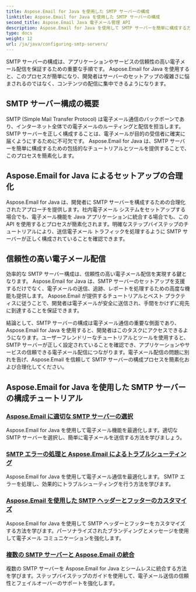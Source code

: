 ```yaml
---
title: Aspose.Email for Java を使用した SMTP サーバーの構成
linktitle: Aspose.Email for Java を使用した SMTP サーバーの構成
second_title: Aspose.Email Java 電子メール管理 API
description: Aspose.Email for Java を使用して SMTP サーバーを簡単に構成する方法を学びます。シームレスな電子メール配信のためのステップバイステップのチュートリアル。
type: docs
weight: 12
url: /ja/java/configuring-smtp-servers/
---
```



SMTP サーバーの構成は、アプリケーションやサービスの信頼性の高い電子メール配信を保証するための重要な手順です。 Aspose.Email for Java を使用すると、このプロセスが簡単になり、開発者はサーバーのセットアップの複雑さに悩まされるのではなく、コンテンツの配信に集中できるようになります。

## SMTP サーバー構成の概要

SMTP (Simple Mail Transfer Protocol) は電子メール通信のバックボーンであり、インターネット全体での電子メールのルーティングと配信を担当します。 SMTP サーバーを正しく構成することは、電子メールが目的の受信者に確実に届くようにするために不可欠です。 Aspose.Email for Java は、SMTP サーバーを簡単に構成するための包括的なチュートリアルとツールを提供することで、このプロセスを簡素化します。

## Aspose.Email for Java によるセットアップの合理化

Aspose.Email for Java は、開発者に SMTP サーバーを構成するための合理化されたアプローチを提供します。社内電子メール システムをセットアップする場合でも、電子メール機能を Java アプリケーションに統合する場合でも、この API を使用するとプロセスが簡素化されます。明確なステップバイステップのチュートリアルにより、送信電子メール トラフィックを処理するように SMTP サーバーが正しく構成されていることを確認できます。

## 信頼性の高い電子メール配信

効率的な SMTP サーバー構成は、信頼性の高い電子メール配信を実現する鍵となります。 Aspose.Email for Java は、SMTP サーバーのセットアップを支援するだけでなく、電子メールの送信、追跡、レポートを処理するための高度な機能も提供します。 Aspose.Email が提供するチュートリアルとベスト プラクティスに従うことで、開発者は電子メールが安全に送信され、手間をかけずに宛先に到達することを保証できます。

結論として、SMTP サーバーの構成は電子メール通信の重要な側面であり、Aspose.Email for Java を使用すると、開発者はこのタスクにアクセスできるようになります。ユーザーフレンドリーなチュートリアルとツールを使用すると、SMTP サーバーが正しく設定されていることを確認でき、アプリケーションやサービスの信頼できる電子メール配信につながります。電子メール配信の問題に別れを告げ、Aspose.Email を信頼して SMTP サーバーの構成プロセスを簡素化および合理化してください。

## Aspose.Email for Java を使用した SMTP サーバーの構成チュートリアル
### [Aspose.Email に適切な SMTP サーバーの選択](./choosing-the-right-smtp-server/)
Aspose.Email for Java を使用して電子メール機能を最適化します。適切な SMTP サーバーを選択し、簡単に電子メールを送信する方法を学びましょう。
### [SMTP エラーの処理と Aspose.Email によるトラブルシューティング](./handling-smtp-errors-and-troubleshooting/)
Aspose.Email for Java を使用して電子メール通信を最適化します。 SMTP エラーを処理し、効果的にトラブルシューティングを行う方法を学びます。
### [Aspose.Email を使用した SMTP ヘッダーとフッターのカスタマイズ](./customizing-smtp-headers-and-footers/)
Aspose.Email for Java を使用して SMTP ヘッダーとフッターをカスタマイズする方法を学びます。パーソナライズされたブランディングとメッセージを使用して電子メール コミュニケーションを強化します。
### [複数の SMTP サーバーと Aspose.Email の統合](./integrating-multiple-smtp-servers/)
複数の SMTP サーバーを Aspose.Email for Java とシームレスに統合する方法を学びます。ステップバイステップのガイドを使用して、電子メール送信の信頼性とフェイルオーバーのサポートを強化します。